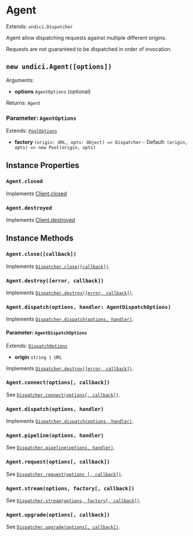 # Agent

Extends: `undici.Dispatcher`

Agent allow dispatching requests against multiple different origins.

Requests are not guaranteed to be dispatched in order of invocation.

## `new undici.Agent([options])`

Arguments:

* **options** `AgentOptions` (optional)

Returns: `Agent`

### Parameter: `AgentOptions`

Extends: [`PoolOptions`](Pool.md#parameter-pooloptions)

* **factory** `(origin: URL, opts: Object) => Dispatcher` - Default: `(origin, opts) => new Pool(origin, opts)`

## Instance Properties

### `Agent.closed`

Implements [Client.closed](Client.md#clientclosed)

### `Agent.destroyed`

Implements [Client.destroyed](Client.md#clientdestroyed)

## Instance Methods

### `Agent.close([callback])`

Implements [`Dispatcher.close([callback])`](Dispatcher.md#dispatcherclosecallback-promise).

### `Agent.destroy([error, callback])`

Implements [`Dispatcher.destroy([error, callback])`](Dispatcher.md#dispatcherdestroyerror-callback-promise).

### `Agent.dispatch(options, handler: AgentDispatchOptions)`

Implements [`Dispatcher.dispatch(options, handler)`](Dispatcher.md#dispatcherdispatchoptions-handler).

#### Parameter: `AgentDispatchOptions`

Extends: [`DispatchOptions`](Dispatcher.md#parameter-dispatchoptions)

* **origin** `string | URL`

Implements [`Dispatcher.destroy([error, callback])`](Dispatcher.md#dispatcherdestroyerror-callback-promise).

### `Agent.connect(options[, callback])`

See [`Dispatcher.connect(options[, callback])`](Dispatcher.md#dispatcherconnectoptions-callback).

### `Agent.dispatch(options, handler)`

Implements [`Dispatcher.dispatch(options, handler)`](Dispatcher.md#dispatcherdispatchoptions-handler).

### `Agent.pipeline(options, handler)`

See [`Dispatcher.pipeline(options, handler)`](Dispatcher.md#dispatcherpipelineoptions-handler).

### `Agent.request(options[, callback])`

See [`Dispatcher.request(options [, callback])`](Dispatcher.md#dispatcherrequestoptions-callback).

### `Agent.stream(options, factory[, callback])`

See [`Dispatcher.stream(options, factory[, callback])`](Dispatcher.md#dispatcherstreamoptions-factory-callback).

### `Agent.upgrade(options[, callback])`

See [`Dispatcher.upgrade(options[, callback])`](Dispatcher.md#dispatcherupgradeoptions-callback).
